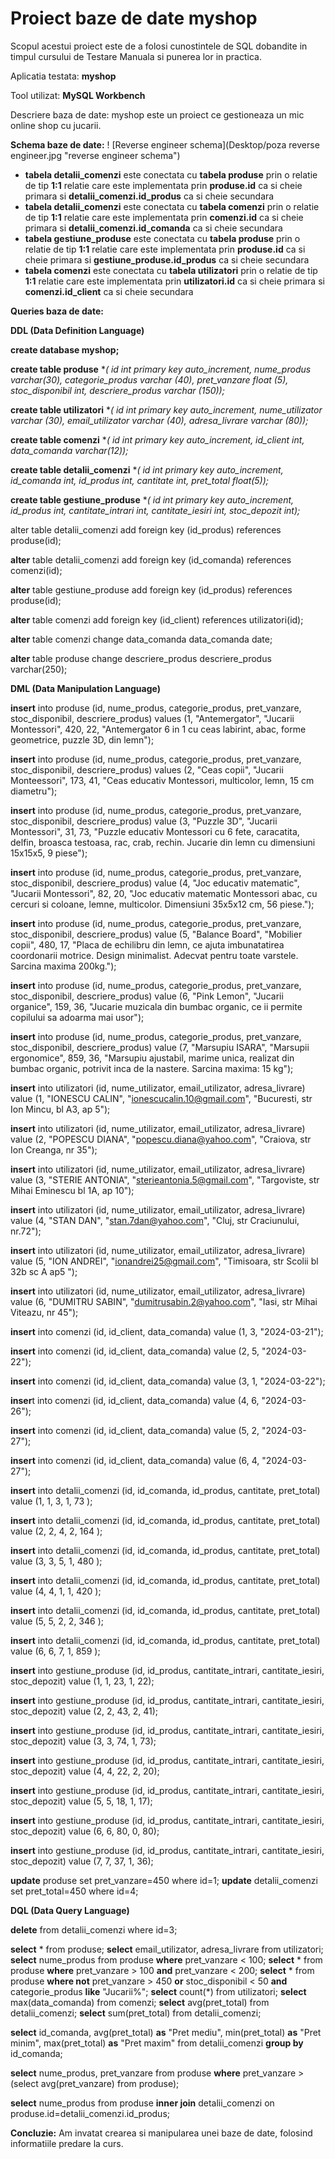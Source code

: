 # Proiect baze de date  myshop
Scopul acestui proiect este de a folosi cunostintele de SQL dobandite in timpul cursului de Testare Manuala si punerea lor in practica.

Aplicatia testata: **myshop**

Tool utilizat: **MySQL Workbench**

Descriere baza de date: myshop este un proiect ce gestioneaza un mic online shop cu jucarii. 

**Schema baze de date:**
! [Reverse engineer schema](Desktop/poza reverse engineer.jpg "reverse engineer schema")
- **tabela detalii_comenzi** este conectata cu **tabela produse** prin o relatie de tip **1:1** relatie care este implementata prin **produse.id** ca si cheie primara si **detalii_comenzi.id_produs** ca si cheie secundara
- **tabela detalii_comenzi** este conectata cu **tabela comenzi** prin o relatie de tip **1:1** relatie care este implementata prin **comenzi.id** ca si cheie primara si **detalii_comenzi.id_comanda** ca si cheie secundara
- **tabela gestiune_produse** este conectata cu **tabela produse** prin o relatie de tip **1:1** relatie care este implementata prin **produse.id** ca si cheie primara si **gestiune_produse.id_produs** ca si cheie secundara
- **tabela comenzi** este conectata cu **tabela utilizatori** prin o relatie de tip **1:1** relatie care este implementata prin **utilizatori.id** ca si cheie primara si **comenzi.id_client** ca si cheie secundara	

**Queries baza de date:**

**DDL (Data Definition Language)**

**create database myshop;**

**create table produse** **(
	id int primary key auto_increment,
        nume_produs varchar(30),
        categorie_produs varchar (40),
        pret_vanzare float (5),
        stoc_disponibil int,
        descriere_produs varchar (150));*
    
**create table utilizatori** **(
	id int primary key auto_increment,
        nume_utilizator varchar (30),
        email_utilizator varchar (40),
        adresa_livrare varchar (80));*
    
**create table comenzi** **(
	id int primary key auto_increment,
        id_client int,
        data_comanda varchar(12));*
    
**create table detalii_comenzi** **(
	id int primary key auto_increment,
        id_comanda int,
        id_produs int,
        cantitate int,
    	pret_total float(5));*
    
**create table gestiune_produse** **(
	id int primary key auto_increment,
	id_produs int,
        cantitate_intrari int,
        cantitate_iesiri int,
        stoc_depozit int);*

alter table detalii_comenzi
add foreign key (id_produs) references produse(id);

**alter** table detalii_comenzi
add foreign key (id_comanda) references comenzi(id);

**alter** table gestiune_produse
add foreign key (id_produs) references produse(id);

**alter** table comenzi
add foreign key (id_client) references utilizatori(id);


**alter** table comenzi 
change data_comanda data_comanda date;

**alter** table produse
change descriere_produs descriere_produs varchar(250);




**DML (Data Manipulation Language)**

**insert** into produse (id, nume_produs, categorie_produs, pret_vanzare, stoc_disponibil, descriere_produs)
values (1, "Antemergator", "Jucarii Montessori", 420, 22, "Antemergator 6 in 1 cu ceas labirint, abac, forme geometrice, puzzle 3D, din lemn");

**insert** into produse (id, nume_produs, categorie_produs, pret_vanzare, stoc_disponibil, descriere_produs)
values (2, "Ceas copii", "Jucarii Monteessori", 173, 41, "Ceas educativ Montessori, multicolor, lemn, 15 cm diametru");

**insert** into produse (id, nume_produs, categorie_produs, pret_vanzare, stoc_disponibil, descriere_produs)
value (3, "Puzzle 3D", "Jucarii Montessori", 31, 73, "Puzzle educativ Montessori cu 6 fete, caracatita, delfin, broasca testoasa, rac, crab, rechin. Jucarie din lemn cu dimensiuni 15x15x5, 9 piese");

**insert** into produse (id, nume_produs, categorie_produs, pret_vanzare, stoc_disponibil, descriere_produs)
value (4, "Joc educativ matematic", "Jucarii Montessori", 82, 20, "Joc educativ matematic Montessori abac, cu cercuri si coloane, lemne, multicolor. Dimensiuni 35x5x12 cm, 56 piese.");

**insert** into produse (id, nume_produs, categorie_produs, pret_vanzare, stoc_disponibil, descriere_produs)
value (5, "Balance Board", "Mobilier copii", 480, 17, "Placa de echilibru din lemn, ce ajuta imbunatatirea coordonarii motrice. Design minimalist. Adecvat pentru toate varstele. Sarcina maxima 200kg.");

**insert** into produse (id, nume_produs, categorie_produs, pret_vanzare, stoc_disponibil, descriere_produs)
value (6, "Pink Lemon", "Jucarii organice", 159, 36, "Jucarie muzicala din bumbac organic, ce ii permite copilului sa adoarma mai usor");

**insert** into produse (id, nume_produs, categorie_produs, pret_vanzare, stoc_disponibil, descriere_produs)
value (7, "Marsupiu ISARA", "Marsupii ergonomice", 859, 36, "Marsupiu ajustabil, marime unica, realizat din bumbac organic, potrivit inca de la nastere. Sarcina maxima: 15 kg");



**insert** into utilizatori (id, nume_utilizator, email_utilizator, adresa_livrare)
value (1, "IONESCU CALIN", "ionescucalin.10@gmail.com", "Bucuresti, str Ion Mincu, bl A3, ap 5");

**insert** into utilizatori (id, nume_utilizator, email_utilizator, adresa_livrare)
value (2, "POPESCU DIANA", "popescu.diana@yahoo.com", "Craiova, str Ion Creanga, nr 35");

**insert** into utilizatori (id, nume_utilizator, email_utilizator, adresa_livrare)
value (3, "STERIE ANTONIA", "sterieantonia.5@gmail.com", "Targoviste, str Mihai Eminescu bl 1A, ap 10");

**insert** into utilizatori (id, nume_utilizator, email_utilizator, adresa_livrare)
value (4, "STAN DAN", "stan.7dan@yahoo.com", "Cluj, str Craciunului, nr.72");

**insert** into utilizatori (id, nume_utilizator, email_utilizator, adresa_livrare)
value (5, "ION ANDREI", "ionandrei25@gmail.com", "Timisoara, str Scolii bl 32b sc A ap5 ");

**insert** into utilizatori (id, nume_utilizator, email_utilizator, adresa_livrare)
value (6, "DUMITRU SABIN", "dumitrusabin.2@yahoo.com", "Iasi, str Mihai Viteazu, nr 45");



**insert** into comenzi (id, id_client, data_comanda)
value (1, 3, "2024-03-21");

**insert** into comenzi (id, id_client, data_comanda)
value (2, 5, "2024-03-22");

**insert** into comenzi (id, id_client, data_comanda)
value (3, 1, "2024-03-22");

**inser**t into comenzi (id, id_client, data_comanda)
value (4, 6, "2024-03-26");

**insert** into comenzi (id, id_client, data_comanda)
value (5, 2, "2024-03-27");

**insert** into comenzi (id, id_client, data_comanda)
value (6, 4, "2024-03-27");



**insert** into detalii_comenzi (id, id_comanda, id_produs, cantitate, pret_total)
value (1, 1, 3, 1, 73 );

**insert** into detalii_comenzi (id, id_comanda, id_produs, cantitate, pret_total)
value (2, 2, 4, 2, 164 );

**insert** into detalii_comenzi (id, id_comanda, id_produs, cantitate, pret_total)
value (3, 3, 5, 1, 480 );

**insert** into detalii_comenzi (id, id_comanda, id_produs, cantitate, pret_total)
value (4, 4, 1, 1, 420 );

**insert** into detalii_comenzi (id, id_comanda, id_produs, cantitate, pret_total)
value (5, 5, 2, 2, 346 );

**insert** into detalii_comenzi (id, id_comanda, id_produs, cantitate, pret_total)
value (6, 6, 7, 1, 859 );

**insert** into gestiune_produse (id, id_produs, cantitate_intrari, cantitate_iesiri, stoc_depozit)
value (1, 1, 23, 1, 22);

**insert** into gestiune_produse (id, id_produs, cantitate_intrari, cantitate_iesiri, stoc_depozit)
value (2, 2, 43, 2, 41);

**insert** into gestiune_produse (id, id_produs, cantitate_intrari, cantitate_iesiri, stoc_depozit)
value (3, 3, 74, 1, 73);

**insert** into gestiune_produse (id, id_produs, cantitate_intrari, cantitate_iesiri, stoc_depozit)
value (4, 4, 22, 2, 20);

**insert** into gestiune_produse (id, id_produs, cantitate_intrari, cantitate_iesiri, stoc_depozit)
value (5, 5, 18, 1, 17);

**insert** into gestiune_produse (id, id_produs, cantitate_intrari, cantitate_iesiri, stoc_depozit)
value (6, 6, 80, 0, 80);

**insert** into gestiune_produse (id, id_produs, cantitate_intrari, cantitate_iesiri, stoc_depozit)
value (7, 7, 37, 1, 36);



**update** produse set pret_vanzare=450 where id=1;
**update** detalii_comenzi set pret_total=450 where id=4;


**DQL (Data Query Language)**

**delete** from detalii_comenzi where id=3;


**select** * from produse;
**select** email_utilizator, adresa_livrare from utilizatori; 
**select** nume_produs from produse **where** pret_vanzare < 100;
**select** * from produse **where** pret_vanzare > 100 **and** pret_vanzare < 200;
**select** * from produse **where not** pret_vanzare > 450 **or** stoc_disponibil < 50 **and** categorie_produs **like** "Jucarii%";
**select** count(*) from  utilizatori;
**select** max(data_comanda) from comenzi;
**select** avg(pret_total) from detalii_comenzi;
**select** sum(pret_total) from detalii_comenzi;

**select** id_comanda,
	avg(pret_total) **as** "Pret mediu",
        min(pret_total) **as** "Pret minim",
        max(pret_total) **as** "Pret maxim"
        from detalii_comenzi
      **group by** id_comanda;
    
**select** nume_produs, pret_vanzare from produse
**where** pret_vanzare > (select avg(pret_vanzare) from produse);

**select** nume_produs from produse **inner join** detalii_comenzi
on produse.id=detalii_comenzi.id_produs;

**Concluzie:**
Am invatat crearea si manipularea unei baze de date, folosind informatiile predare la curs.

